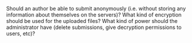 Should an author be able to submit anonymously (i.e. without storing any information about themselves on the servers)?
What kind of encryption should be used for the uploaded files?
What kind of power should the administrator have (delete submissions, give decryption permissions to users, etc)?

